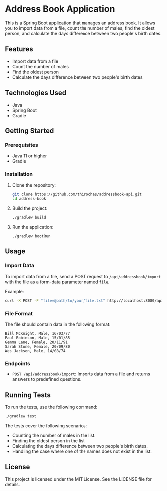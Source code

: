 # Address Book Application

This is a Spring Boot application that manages an address book. It allows you to import data from a file, count the number of males, find the oldest person, and calculate the days difference between two people's birth dates.

## Features

- Import data from a file
- Count the number of males
- Find the oldest person
- Calculate the days difference between two people's birth dates

## Technologies Used

- Java
- Spring Boot
- Gradle

## Getting Started

### Prerequisites

- Java 11 or higher
- Gradle

### Installation

1. Clone the repository:
   ```sh
   git clone https://github.com/thirochas/addressbook-api.git
   cd address-book
   ```

2. Build the project:
   ```sh
   ./gradlew build
   ```

3. Run the application:
   ```sh
   ./gradlew bootRun
   ```

## Usage

### Import Data

To import data from a file, send a POST request to `/api/addressbook/import` with the file as a form-data parameter named `file`.

Example:
```sh
curl -X POST -F "file=@path/to/your/file.txt" http://localhost:8080/api/addressbook/import
```

### File Format

The file should contain data in the following format:
```
Bill McKnight, Male, 16/03/77
Paul Robinson, Male, 15/01/85
Gemma Lane, Female, 20/11/91
Sarah Stone, Female, 20/09/80
Wes Jackson, Male, 14/08/74
```

### Endpoints

- `POST /api/addressbook/import`: Imports data from a file and returns answers to predefined questions.

## Running Tests

To run the tests, use the following command:
```sh
./gradlew test
```

The tests cover the following scenarios:
- Counting the number of males in the list.
- Finding the oldest person in the list.
- Calculating the days difference between two people's birth dates.
- Handling the case where one of the names does not exist in the list.

## License

This project is licensed under the MIT License. See the LICENSE file for details.
